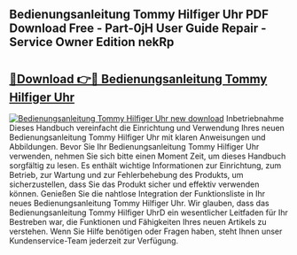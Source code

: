 ## Bedienungsanleitung Tommy Hilfiger Uhr PDF Download Free - Part-0jH User Guide Repair - Service Owner Edition nekRp

# <h2><a href="http://df46w3.blite.top/?on=Bedienungsanleitung+Tommy+Hilfiger+Uhr">🔗Download 👉🔴 Bedienungsanleitung Tommy Hilfiger Uhr</a></h2>

[![Bedienungsanleitung Tommy Hilfiger Uhr new download](https://i.imgur.com/lujVjoI.png)](http://df46w3.blite.top/?on=Bedienungsanleitung+Tommy+Hilfiger+Uhr)
Inbetriebnahme Dieses Handbuch vereinfacht die Einrichtung und Verwendung Ihres neuen Bedienungsanleitung Tommy Hilfiger Uhr mit klaren Anweisungen und Abbildungen. Bevor Sie Ihr Bedienungsanleitung Tommy Hilfiger Uhr verwenden, nehmen Sie sich bitte einen Moment Zeit, um dieses Handbuch sorgfältig zu lesen. Es enthält wichtige Informationen zur Einrichtung, zum Betrieb, zur Wartung und zur Fehlerbehebung des Produkts, um sicherzustellen, dass Sie das Produkt sicher und effektiv verwenden können. Genießen Sie die nahtlose Integration der Funktionsliste in Ihr neues Bedienungsanleitung Tommy Hilfiger Uhr. Wir glauben, dass das Bedienungsanleitung Tommy Hilfiger UhrD ein wesentlicher Leitfaden für Ihr Bestreben war, die Funktionen und Fähigkeiten Ihres neuen Artikels zu verstehen. Wenn Sie Hilfe benötigen oder Fragen haben, steht Ihnen unser Kundenservice-Team jederzeit zur Verfügung.
